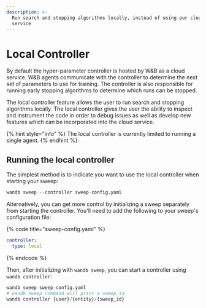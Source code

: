 ```yaml
---
description: >-
  Run search and stopping algorithms locally, instead of using our cloud-hosted
  service
---
```


# Local Controller

By default the hyper-parameter controller is hosted by W&B as a cloud service. W&B agents communicate with the controller to determine the next set of parameters to use for training. The controller is also responsible for running early stopping algorithms to determine which runs can be stopped.

The local controller feature allows the user to run search and stopping algorithms locally. The local controller gives the user the ability to inspect and instrument the code in order to debug issues as well as develop new features which can be incorporated into the cloud service.

{% hint style="info" %}
The local controller is currently limited to running a single agent.
{% endhint %}

## Running the local controller

The simplest method is to indicate you want to use the local controller when starting your sweep:

```python
wandb sweep --controller sweep-config.yaml
```

Alternatively, you can get more control by initializing a sweep separately from starting the controller.  You'll need to add the following to your sweep's configuration file:

{% code title="sweep-config.yaml" %}
```yaml
controller:
  type: local
```
{% endcode %}

Then, after initializing with `wandb sweep`, you can start a controller using `wandb controller`:

```python
wandb sweep sweep-config.yaml
# wandb sweep command will print a sweep_id
wandb controller {user}/{entity}/{sweep_id}
```

